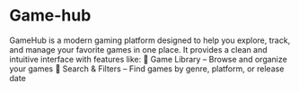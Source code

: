 # Game-hub
GameHub is a modern gaming platform designed to help you explore, track, and manage your favorite games in one place. It provides a clean and intuitive interface with features like:  📌 Game Library – Browse and organize your games  🔎 Search &amp; Filters – Find games by genre, platform, or release date
